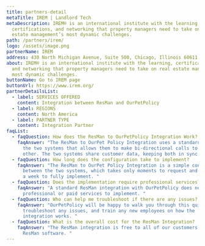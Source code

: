 ```yaml
---
title: partners-detail
metaTitle: IREM | Landlord Tech
metaDescription: IREM® is an international institute with the learning,
  certifications, and networking that property managers need to take on real
  estate management’s most dynamic challenges.
path: /partners/irem/
logo: /assets/image.png
partnerName: IREM
address: 430 North Michigan Avenue, Suite 500, Chicago, Illinois 60611 US
about: IREM® is an international institute with the learning, certifications,
  and networking that property managers need to take on real estate management’s
  most dynamic challenges.
buttonName: Go to IREM page
buttonUrl: https://www.irem.org/
partnerDetailsList:
  - label: SERVICES OFFERED
    content: Integration between ResMan and OurPetPolicy
  - label: REGIONS
    content: North America
  - label: PARTNER TYPE
    content: Integration Partner
faqList:
  - faqQuestion: How does the ResMan to OurPetPolicy Integration Work?
    faqAnswer: "The ResMan to OurPet Policy Integration uses a standard API between
      the two systems that allows them to make bi-directional calls to each
      other. The two systems share customer data, keeping both in sync.  "
  - faqQuestion: How long does the configuration take to implement?
    faqAnswer: "The ResMan to OurPet Policy Integration is a simple configuration
      between the two systems, which takes only moments to request and less than
      a week to fully implement. "
  - faqQuestion: Does the implementation require professional services?
    faqAnswer: "A standard ResMan integration with OurPetPolicy does not require any
      professional or paid services to implement. "
  - faqQuestion: Who can help me troubleshoot if there are any issues?
    faqAnswer: "OurPetPolicy will be happy to walk you through this quick process,
      troubleshoot any issues, and train any new employees on how the
      integration works. "
  - faqQuestion: What is the overall cost for the ResMan Integration?
    faqAnswer: "The ResMan integration is free to all of our customers that use the
      ResMan software. "
---
```

